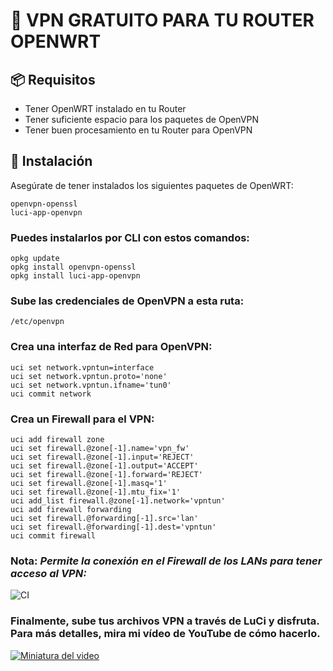 # 🚀 VPN GRATUITO PARA TU ROUTER OPENWRT

## 📦 Requisitos
- Tener OpenWRT instalado en tu Router
- Tener suficiente espacio para los paquetes de OpenVPN
- Tener buen procesamiento en tu Router para OpenVPN

## 🔧 Instalación

Asegúrate de tener instalados los siguientes paquetes de OpenWRT:
```text
openvpn-openssl
luci-app-openvpn
```
### Puedes instalarlos por CLI con estos comandos:
```text
opkg update
opkg install openvpn-openssl
opkg install luci-app-openvpn
```
### Sube las credenciales de OpenVPN a esta ruta:
```text
/etc/openvpn
```
### Crea una interfaz de Red para OpenVPN:
```text
uci set network.vpntun=interface
uci set network.vpntun.proto='none'
uci set network.vpntun.ifname='tun0'
uci commit network
```
### Crea un Firewall para el VPN:
```text
uci add firewall zone
uci set firewall.@zone[-1].name='vpn_fw'
uci set firewall.@zone[-1].input='REJECT'
uci set firewall.@zone[-1].output='ACCEPT'
uci set firewall.@zone[-1].forward='REJECT'
uci set firewall.@zone[-1].masq='1'
uci set firewall.@zone[-1].mtu_fix='1'
uci add_list firewall.@zone[-1].network='vpntun'
uci add firewall forwarding
uci set firewall.@forwarding[-1].src='lan'
uci set firewall.@forwarding[-1].dest='vpntun'
uci commit firewall
```
### Nota: *Permite la conexión en el Firewall de los LANs para tener acceso al VPN:*
![CI](https://i.imgur.com/oUYMHWg.png)

### Finalmente, sube tus archivos VPN a través de LuCi y disfruta. Para más detalles, mira mi vídeo de YouTube de cómo hacerlo.
[![Miniatura del video](https://i.imgur.com/gPrVThO.jpeg)](https://youtu.be/2IobpthgBl4?si=75FUB70hChAYXsl0)
